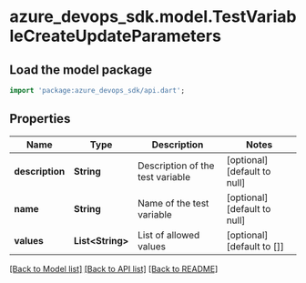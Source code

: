 # azure_devops_sdk.model.TestVariableCreateUpdateParameters

## Load the model package
```dart
import 'package:azure_devops_sdk/api.dart';
```

## Properties
Name | Type | Description | Notes
------------ | ------------- | ------------- | -------------
**description** | **String** | Description of the test variable | [optional] [default to null]
**name** | **String** | Name of the test variable | [optional] [default to null]
**values** | **List&lt;String&gt;** | List of allowed values | [optional] [default to []]

[[Back to Model list]](../README.md#documentation-for-models) [[Back to API list]](../README.md#documentation-for-api-endpoints) [[Back to README]](../README.md)


